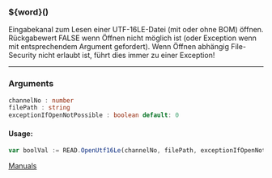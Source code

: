 ﻿### ${word}()
Eingabekanal zum Lesen einer UTF-16LE-Datei (mit oder ohne BOM) öffnen. Rückgabewert FALSE wenn Öffnen nicht möglich ist (oder Exception wenn mit entsprechendem Argument gefordert). Wenn Öffnen abhängig File-Security nicht erlaubt ist, führt dies immer zu einer Exception!

----

### Arguments
```ts
channelNo : number
filePath : string
exceptionIfOpenNotPossible : boolean default: 0
```
#### Usage:
```ts
var boolVal := READ.OpenUtf16Le(channelNo, filePath, exceptionIfOpenNotPossible)
```

[Manuals](https://manuals.opacc.ch/docs/doku2401/F-Script/ScriptBlockFunc.READ.OpenUtf16Le.html)
